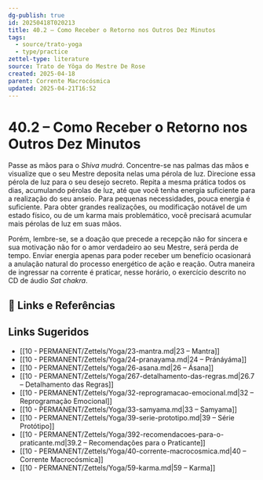 ```yaml
---
dg-publish: true
id: 20250418T020213
title: 40.2 – Como Receber o Retorno nos Outros Dez Minutos
tags:
  - source/trato-yoga
  - type/practice
zettel-type: literature
source: Trato de Yôga do Mestre De Rose
created: 2025-04-18
parent: Corrente Macrocósmica
updated: 2025-04-21T16:52
---
```


# 40.2 – Como Receber o Retorno nos Outros Dez Minutos

Passe as mãos para o *Shiva mudrá*. Concentre-se nas palmas das mãos e visualize que o seu Mestre deposita nelas uma pérola de luz. Direcione essa pérola de luz para o seu desejo secreto. Repita a mesma prática todos os dias, acumulando pérolas de luz, até que você tenha energia suficiente para a realização do seu anseio. Para pequenas necessidades, pouca energia é suficiente. Para obter grandes realizações, ou modificação notável de um estado físico, ou de um karma mais problemático, você precisará acumular mais pérolas de luz em suas mãos.
    
Porém, lembre-se, se a doação que precede a recepção não for sincera e sua motivação não for o amor verdadeiro ao seu Mestre, será perda de tempo. Enviar energia apenas para poder receber um benefício ocasionará a anulação natural do processo energético de ação e reação. Outra maneira de ingressar na corrente é praticar, nesse horário, o exercício descrito no CD de áudio *Sat chakra*.

## 🔗 Links e Referências

## Links Sugeridos

- [[10 - PERMANENT/Zettels/Yoga/23-mantra.md|23 – Mantra]]
- [[10 - PERMANENT/Zettels/Yoga/24-pranayama.md|24 – Pránáyáma]]
- [[10 - PERMANENT/Zettels/Yoga/26-asana.md|26 – Ásana]]
- [[10 - PERMANENT/Zettels/Yoga/267-detalhamento-das-regras.md|26.7 – Detalhamento das Regras]]
- [[10 - PERMANENT/Zettels/Yoga/32-reprogramacao-emocional.md|32 – Reprogramação Emocional]]
- [[10 - PERMANENT/Zettels/Yoga/33-samyama.md|33 – Samyama]]
- [[10 - PERMANENT/Zettels/Yoga/39-serie-prototipo.md|39 – Série Protótipo]]
- [[10 - PERMANENT/Zettels/Yoga/392-recomendacoes-para-o-praticante.md|39.2 – Recomendações para o Praticante]]
- [[10 - PERMANENT/Zettels/Yoga/40-corrente-macrocosmica.md|40 – Corrente Macrocósmica]]
- [[10 - PERMANENT/Zettels/Yoga/59-karma.md|59 – Karma]]